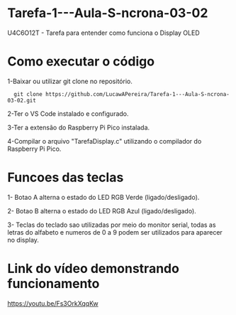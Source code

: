 # Tarefa-1---Aula-S-ncrona-03-02
U4C6O12T - Tarefa para entender como funciona o Display OLED

# Como executar o código
1-Baixar ou utilizar git clone no repositório.

      git clone https://github.com/LucawAPereira/Tarefa-1---Aula-S-ncrona-03-02.git
      
2-Ter o VS Code instalado e configurado.

3-Ter a extensão do Raspberry Pi Pico instalada.

4-Compilar o arquivo "TarefaDisplay.c" utilizando o compilador do Raspberry Pi Pico.

# Funcoes das teclas
1- Botao A alterna o estado do LED RGB Verde (ligado/desligado).

2- Botao B alterna o estado do LED RGB Azul (ligado/desligado).

3- Teclas do teclado sao utilizadas por meio do monitor serial, todas as letras do alfabeto e numeros de 0 a 9 podem ser utilizados para aparecer no display.
# Link do vídeo demonstrando funcionamento

https://youtu.be/Fs3OrkXqqKw
